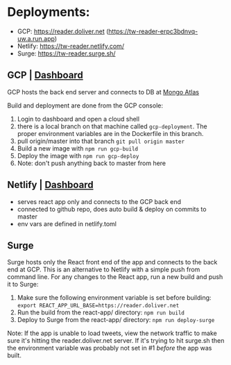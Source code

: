 # Deployments:

- GCP: https://reader.doliver.net (https://tw-reader-erpc3bdnvq-uw.a.run.app)
- Netlify: https://tw-reader.netlify.com/
- Surge: https://tw-reader.surge.sh/

## GCP | [Dashboard](https://console.cloud.google.com/home/dashboard?project=treader)

GCP hosts the back end server and connects to DB at [Mongo Atlas](https://cloud.mongodb.com/v2/5f792075b299ca0efb0e2cfc#clusters)

Build and deployment are done from the GCP console:

1. Login to dashboard and open a cloud shell
1. there is a local branch on that machine called `gcp-deployment`. The proper environment variables are in the Dockerfile in this branch.
1. pull origin/master into that branch `git pull origin master`
1. Build a new image with `npm run gcp-build`
1. Deploy the image with `npm run gcp-deploy`
1. Note: don't push anything back to master from here

## Netlify | [Dashboard](https://app.netlify.com/sites/tw-reader/overview)

- serves react app only and connects to the GCP back end
- connected to github repo, does auto build & deploy on commits to master
- env vars are defined in netlify.toml

## Surge

Surge hosts only the React front end of the app and connects to the back end at GCP. This is an alternative to Netlify with a simple push from command line. For any changes to the React app, run a new build and push it to Surge:

1. Make sure the following environment variable is set before building: `export REACT_APP_URL_BASE=https://reader.doliver.net`
2. Run the build from the react-app/ directory: `npm run build`
3. Deploy to Surge from the react-app/ directory: `npm run deploy-surge`

Note: If the app is unable to load tweets, view the network traffic to make sure it's hitting
the reader.doliver.net server. If it's trying to hit surge.sh then the environment variable
was probably not set in #1 _before_ the app was built.

